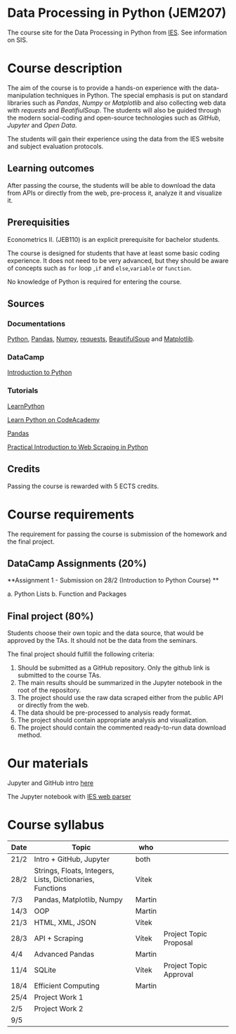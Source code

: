 # Data Processing in Python (JEM207)
The course site for the Data Processing in Python from [IES](http://ies.fsv.cuni.cz/). See information on SIS.

# Course description
The aim of the course is to provide a hands-on experience with the data-manipulation techniques in Python. The special emphasis is put on standard libraries such as *Pandas*, *Numpy* or *Matplotlib* and also collecting web data with *requests* and *BeatifiulSoup*. The students will also be guided through the modern social-coding and open-source technologies such as *GitHub*, *Jupyter* and *Open Data*.

The students will gain their experience using the data from the IES website and subject evaluation protocols.

## Learning outcomes
After passing the course, the students will be able to download the data from APIs or directly from the web, pre-process it, analyze it and visualize it.

## Prerequisities
Econometrics II. (JEB110) is an explicit prerequisite for bachelor students.

The course is designed for students that have at least some basic coding experience. It does not need to be very advanced, but they should be aware of concepts such as ` for ` loop ,`if` and `else`,`variable` or `function`.

No knowledge of Python is required for entering the course.

## Sources
### Documentations
[Python](https://docs.python.org/3/), [Pandas](https://pandas.pydata.org/pandas-docs/stable/), [Numpy](https://docs.scipy.org/doc/), [requests](http://docs.python-requests.org/en/master/), [BeautifulSoup](https://www.crummy.com/software/BeautifulSoup/bs4/doc/) and [Matplotlib](https://matplotlib.org/).

### DataCamp
[Introduction to Python](https://www.datacamp.com/courses/intro-to-python-for-data-science)


### Tutorials
[LearnPython](https://www.learnpython.org/)

[Learn Python on CodeAcademy](https://www.codecademy.com/learn/learn-python)

[Pandas](https://pandas.pydata.org/pandas-docs/stable/tutorials.html)

[Practical Introduction to Web Scraping in Python](https://realpython.com/python-web-scraping-practical-introduction/)


## Credits
Passing the course is rewarded with 5 ECTS credits.

# Course requirements
The requirement for passing the course is submission of the homework and the final project.

## DataCamp Assignments (20%)
**Assignment 1 - Submission on 28/2 (Introduction to Python Course) **

 a. Python Lists
 b. Function and Packages

## Final project (80%)
Students choose their own topic and the data source, that would be approved by the TAs. It should not be the data from the seminars.

The final project should fulfill the following criteria:
1. Should be submitted as a GitHub repository. Only the github link is submitted to the course TAs.
2. The main results should be summarized in the Jupyter notebook in the root of the repository. 
3. The project should use the raw data scraped either from the public API or directly from the web.
4. The data should be pre-processed to analysis ready format.
5. The project should contain appropriate analysis and visualization.
6. The project should contain the commented ready-to-run data download method.


# Our materials
Jupyter and GitHub intro [here](/quick-intro.md)

The Jupyter notebook with [IES web parser](/IES_web.ipynb) 



# Course syllabus
| Date | Topic                                                     | who    |                        |   |   |
|------|-----------------------------------------------------------|--------|------------------------|---|---|
| 21/2 | Intro + GitHub, Jupyter                                   | both   |                        |   |   |
| 28/2 | Strings, Floats, Integers, Lists, Dictionaries, Functions | Vítek  |                        |   |   |
| 7/3  | Pandas, Matplotlib, Numpy                                 | Martin |                        |   |   |
| 14/3 | OOP                                                       | Martin |                        |   |   |
| 21/3 | HTML, XML, JSON                                           | Vítek  |                        |   |   |
| 28/3 | API + Scraping                                            | Vítek  | Project Topic Proposal |   |   |
| 4/4  | Advanced Pandas                                           | Martin |                        |   |   |
| 11/4 | SQLite                                                    | Vítek  | Project Topic Approval |   |   |
| 18/4 | Efficient Computing                                       | Martin |                        |   |   |
| 25/4 | Project Work 1                                            |        |                        |   |   |
| 2/5  | Project Work 2                                            |        |                        |   |   |
| 9/5  |                                                           |        |                        |   |   |
